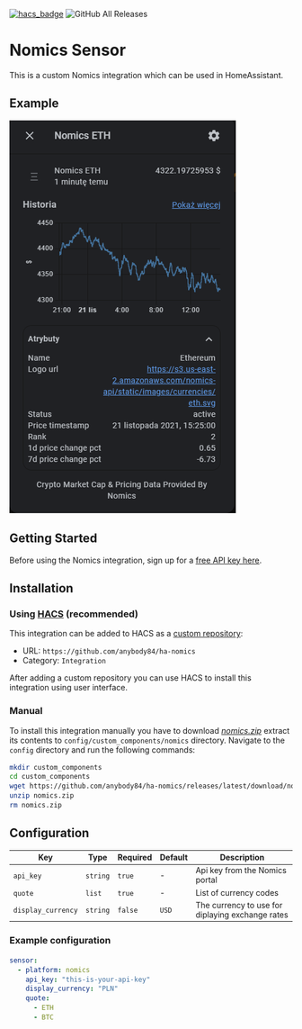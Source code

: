 [![hacs_badge](https://img.shields.io/badge/HACS-Custom-orange.svg)](https://hacs.xyz/docs/faq/custom_repositories)
![GitHub All Releases](https://img.shields.io/github/downloads/anybody84/ha-nomics/total)

# Nomics Sensor

This is a custom Nomics integration which can be used in HomeAssistant.

## Example
![example](https://github.com/anybody84/ha-nomics/blob/master/example.png)

## Getting Started
Before using the Nomics integration, sign up for a [free API key here](https://p.nomics.com/cryptocurrency-bitcoin-api).

## Installation

### Using [HACS](https://hacs.xyz/) (recommended)

This integration can be added to HACS as a [custom repository](https://hacs.xyz/docs/faq/custom_repositories):
* URL: `https://github.com/anybody84/ha-nomics`
* Category: `Integration`

After adding a custom repository you can use HACS to install this integration using user interface.

### Manual

To install this integration manually you have to download [*nomics.zip*](https://github.com/anybody84/ha-nomics/releases/latest/download/nomics.zip) extract its contents to `config/custom_components/nomics` directory. Navigate to the `config` directory and run the following commands:
```bash
mkdir custom_components
cd custom_components
wget https://github.com/anybody84/ha-nomics/releases/latest/download/nomics.zip
unzip nomics.zip
rm nomics.zip
```

## Configuration

| Key | Type | Required | Default | Description |
| --- | --- | --- | --- | --- |
|`api_key`|`string`|`true`|-|Api key from the Nomics portal|
|`quote`|`list`|`true`|-|List of currency codes|
|`display_currency`|`string`|`false`|`USD`|The currency to use for diplaying exchange rates|

### Example configuration

```yaml
sensor:
  - platform: nomics
    api_key: "this-is-your-api-key"
    display_currency: "PLN"
    quote:
      - ETH
      - BTC
```
